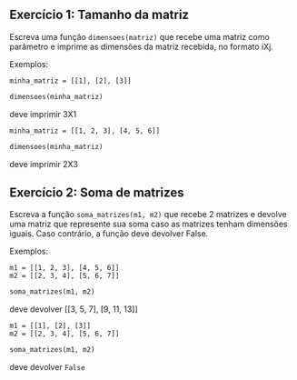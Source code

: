 ## Exercício 1: Tamanho da matriz

Escreva uma função ```dimensoes(matriz)``` que recebe uma matriz como parâmetro e imprime as dimensões da matriz recebida, no formato iXj.

Exemplos:

```
minha_matriz = [[1], [2], [3]]
```
```ruby
dimensoes(minha_matriz)
``` 
deve imprimir 3X1

```
minha_matriz = [[1, 2, 3], [4, 5, 6]]
```
```ruby
dimensoes(minha_matriz)
```
deve imprimir 2X3

## Exercício 2: Soma de matrizes

Escreva a função ```soma_matrizes(m1, m2)``` que recebe 2 matrizes e devolve uma matriz que represente sua soma caso as matrizes tenham dimensões iguais. Caso contrário, a função deve devolver False.

Exemplos:

```
m1 = [[1, 2, 3], [4, 5, 6]]
m2 = [[2, 3, 4], [5, 6, 7]]
```
```ruby
soma_matrizes(m1, m2)
```
deve devolver [[3, 5, 7], [9, 11, 13]]

```
m1 = [[1], [2], [3]]
m2 = [[2, 3, 4], [5, 6, 7]]
```
```ruby
soma_matrizes(m1, m2)
```
deve devolver ```False```
